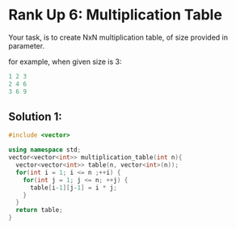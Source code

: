 # Rank Up 6: Multiplication Table
Your task, is to create NxN multiplication table, of size provided in parameter.

for example, when given size is 3:
```c
1 2 3
2 4 6
3 6 9
```

## Solution 1:
```cpp
#include <vector>

using namespace std;
vector<vector<int>> multiplication_table(int n){
  vector<vector<int>> table(n, vector<int>(n));
  for(int i = 1; i <= n ;++i) {
    for(int j = 1; j <= n; ++j) {
      table[i-1][j-1] = i * j;
    }
  }
  return table;
}
```